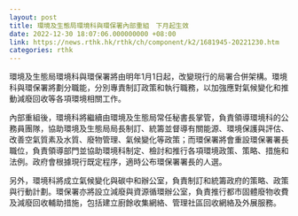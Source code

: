 ```yaml
---
layout: post
title: 環境及生態局環境科與環保署內部重組　下月起生效
date: 2022-12-30 18:07:06.000000000 +08:00
link: https://news.rthk.hk/rthk/ch/component/k2/1681945-20221230.htm
categories: rthk
---
```


環境及生態局環境科與環保署將由明年1月1日起，改變現行的局署合併架構。環境科與環保署將劃分職能，分別專責制訂政策和執行職務，以加強應對氣候變化和推動減廢回收等各項環境相關工作。

內部重組後，環境科將繼續由環境及生態局常任秘書長掌管，負責領導環境科的公務員團隊，協助環境及生態局局長制訂、統籌並督導有關能源、環境保護與評估、改善空氣質素及水質、廢物管理、氣候變化等政策；而環保署將會重設環保署署長職位，負責領導部門並協助環境科制定、檢討和推行各項環境政策、策略、措施和法例。政府會根據現行既定程序，適時公布環保署署長的人選。

另外，環境科將成立氣候變化與碳中和辦公室，負責制訂和統籌政府的策略、政策與行動計劃。環保署亦將設立減廢與資源循環辦公室，負責推行都市固體廢物收費及減廢回收輔助措施，包括建立廚餘收集網絡、管理社區回收網絡及外展服務。
